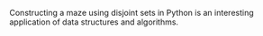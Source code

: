 Constructing a maze using disjoint sets in Python is an interesting application of data structures and algorithms.
